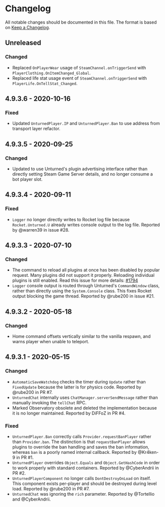 # Changelog

All notable changes should be documented in this file. The format is based on [Keep a Changelog](https://keepachangelog.com/en/1.0.0/).

## Unreleased

### Changed
- Replaced `OnPlayerWear` usage of `SteamChannel.onTriggerSend` with `PlayerClothing.OnItemChanged_Global`.
- Replaced life stat usage event of `SteamChannel.onTriggerSend` with `PlayerLife.OnTellStat_Changed`.

## 4.9.3.6 - 2020-10-16

### Fixed
- Updated `UnturnedPlayer.IP` and `UnturnedPlayer.Ban` to use address from transport layer refactor.

## 4.9.3.5 - 2020-09-25

### Changed
- Updated to use Unturned's plugin advertising interface rather than directly setting Steam Game Server details, and no longer consume a bot player slot.

## 4.9.3.4 - 2020-09-11

### Fixed
- `Logger` no longer directly writes to Rocket log file because `Rocket.Unturned.U` already writes console output to the log file. Reported by @warren39 in issue #28.

## 4.9.3.3 - 2020-07-10

### Changed
- The command to reload all plugins at once has been disabled by popular request. Many plugins did not support it properly. Reloading individual plugins is still enabled. Read this issue for more details: [#1794](https://github.com/SmartlyDressedGames/Unturned-3.x-Community/issues/1794)
- `Logger` console output is routed through Unturned's `CommandWindow` class, rather than directly using the `System.Console` class. This fixes Rocket output blocking the game thread. Reported by @rube200 in issue #21.

## 4.9.3.2 - 2020-05-18

### Changed
- Home command offsets vertically similar to the vanilla respawn, and warns player when unable to teleport.

## 4.9.3.1 - 2020-05-15

### Changed
- `AutomaticSaveWatchdog` checks the timer during `Update` rather than `FixedUpdate` because the latter is for physics code. Reported by @rube200 in PR #7.
- `UnturnedChat` internally uses `ChatManager.serverSendMessage` rather than manually invoking the `tellChat` RPC. 
- Marked Observatory obsolete and deleted the implementation because it is no longer maintained. Reported by DiFFoZ in PR #4.

### Fixed
- `UnturnedPlayer.Ban` correctly calls `Provider.requestBanPlayer` rather than `Provider.ban`. The distinction is that `requestBanPlayer` allows plugins to override the ban handling and saves the ban information, whereas `ban` is a poorly named internal callback. Reported by @Kr4ken-9 in PR #1.
- `UnturnedPlayer` overrides `Object.Equals` and `Object.GetHashCode` in order to work properly with standard containers. Reported by @CyberAndrii in PR #2.
- `UnturnedPlayerComponent` no longer calls `DontDestroyOnLoad` on itself. This component exists per-player and should be destroyed during level load. Reported by @rube200 in PR #7.
- `UnturnedChat` was ignoring the `rich` parameter. Reported by @Tortellio and @CyberAndrii.
